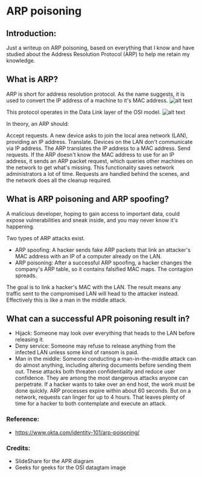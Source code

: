 

# ARP poisoning

## Introduction:
Just a writeup on ARP poisoning, based on everything that I know and have studied about the Address Resolution Protocol (ARP) to help me retain my knowledge.

## What is ARP?
ARP is short for address resolution protocol. As the name suggests, it is used to convert the IP address of a machine to it's MAC address. 
![alt text](https://cdn.slidesharecdn.com/ss_thumbnails/addressresolutionprotocol-121115085659-phpapp01-thumbnail-4.jpg?cb=1352969854)

This protocol operates in the Data Link layer of the OSI model.
![alt text](https://media.geeksforgeeks.org/wp-content/uploads/computer-network-osi-model-layers.png)

In theory, an ARP should:

Accept requests. A new device asks to join the local area network (LAN), providing an IP address. 
Translate. Devices on the LAN don't communicate via IP address. The ARP translates the IP address to a MAC address. 
Send requests. If the ARP doesn't know the MAC address to use for an IP address, it sends an ARP packet request, which queries other machines on the network to get what's missing. 
This functionality saves network administrators a lot of time. Requests are handled behind the scenes, and the network does all the cleanup required.

## What is ARP poisoning and ARP spoofing?
A malicious developer, hoping to gain access to important data, could expose vulnerabilities and sneak inside, and you may never know it's happening. 

Two types of ARP attacks exist.

- ARP spoofing: A hacker sends fake ARP packets that link an attacker's MAC address with an IP of a computer already on the LAN. 
- ARP poisoning: After a successful ARP spoofing, a hacker changes the company's ARP table, so it contains falsified MAC maps. The contagion spreads.

The goal is to link a hacker's MAC with the LAN. The result means any traffic sent to the compromised LAN will head to the attacker instead. Effectively this is like a man in the middle attack.

## What can a successful APR poisoning result in?

- Hijack:
Someone may look over everything that heads to the LAN before releasing it. 
- Deny service:
Someone may refuse to release anything from the infected LAN unless some kind of ransom is paid. 
- Man in the middle:
Someone conducting a man-in-the-middle attack can do almost anything, including altering documents before sending them out. These attacks both threaten confidentiality and reduce user confidence. They are among the most dangerous attacks anyone can perpetrate. 
If a hacker wants to take over an end host, the work must be done quickly. ARP processes expire within about 60 seconds. But on a network, requests can linger for up to 4 hours. That leaves plenty of time for a hacker to both contemplate and execute an attack.

### Reference:

- https://www.okta.com/identity-101/arp-poisoning/

### Credits:
- SlideShare for the APR diagram
- Geeks for geeks for the OSI datagtam image

